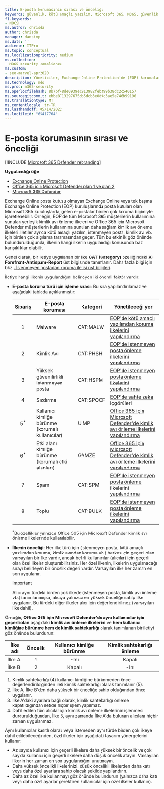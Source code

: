 ```yaml
---
title: E-posta korumasının sırası ve önceliği
keywords: güvenlik, kötü amaçlı yazılım, Microsoft 365, M365, güvenlik merkezi, Microsoft 365 Defender portalı, Uç Nokta için Microsoft Defender, Office 365 için Microsoft Defender, Kimlik için Microsoft Defender
f1.keywords:
- NOCSH
ms.author: chrisda
author: chrisda
manager: dansimp
ms.date: ''
audience: ITPro
ms.topic: conceptual
ms.localizationpriority: medium
ms.collection:
- M365-security-compliance
ms.custom:
- seo-marvel-apr2020
description: Yöneticiler, Exchange Online Protection'de (EOP) korumaların uygulama sırası ve koruma ilkelerindeki öncelik değerinin hangi ilkenin uygulandığını nasıl belirlediği hakkında bilgi edinebilir.
ms.technology: mdo
ms.prod: m365-security
ms.openlocfilehash: 8b7bf48de0939ec913982feb399b38dc2c540157
ms.sourcegitcommit: ebbe8713297675db5dcb3e0d9c3ae5e746b99196
ms.translationtype: MT
ms.contentlocale: tr-TR
ms.lasthandoff: 05/14/2022
ms.locfileid: "65417764"
---
```

# <a name="order-and-precedence-of-email-protection"></a>E-posta korumasının sırası ve önceliği

[!INCLUDE [Microsoft 365 Defender rebranding](../includes/microsoft-defender-for-office.md)]

**Uygulandığı öğe**
- [Exchange Online Protection](exchange-online-protection-overview.md)
- [Office 365 için Microsoft Defender plan 1 ve plan 2](defender-for-office-365.md)
- [Microsoft 365 Defender](../defender/microsoft-365-defender.md)

Exchange Online posta kutusu olmayan Exchange Online veya tek başına Exchange Online Protection (EOP) kuruluşlarında posta kutuları olan Microsoft 365 kuruluşlarda, gelen e-postalar birden çok koruma biçimiyle işaretlenebilir. Örneğin, EOP'de tüm Microsoft 365 müşterilerin kullanımına sunulan yerleşik kimlik avı önleme ilkeleri ve Office 365 için Microsoft Defender müşterilerin kullanımına sunulan daha sağlam kimlik avı önleme ilkeleri. İletiler ayrıca kötü amaçlı yazılım, istenmeyen posta, kimlik avı vb. için birden çok algılama taramasından geçer. Tüm bu etkinlik göz önünde bulundurulduğunda, ilkenin hangi ilkenin uygulandığı konusunda bazı karışıklıklar olabilir.

Genel olarak, bir iletiye uygulanan bir ilke **CAT (Category)** özelliğindeki **X-Forefront-Antispam-Report** üst bilgisinde tanımlanır. Daha fazla bilgi için bkz [. İstenmeyen postadan koruma iletisi üst bilgileri](anti-spam-message-headers.md).

İletiye hangi ilkenin uygulandığını belirleyen iki önemli faktör vardır:

- **E-posta koruma türü için işleme sırası**: Bu sıra yapılandırılamaz ve aşağıdaki tabloda açıklanmıştır:

  |Sipariş|E-posta koruması|Kategori|Yönetileceği yer|
  |:---:|---|---|---|
  |1|Malware|CAT:MALW|[EOP'de kötü amaçlı yazılımdan koruma ilkelerini yapılandırma](configure-anti-malware-policies.md)|
  |2|Kimlik Avı|CAT:PHSH|[EOP'de istenmeyen posta önleme ilkelerini yapılandırma](configure-your-spam-filter-policies.md)|
  |3|Yüksek güvenilirlikli istenmeyen posta|CAT:HSPM|[EOP'de istenmeyen posta önleme ilkelerini yapılandırma](configure-your-spam-filter-policies.md)|
  |4|Sızdırma|CAT:SPOOF|[EOP'de sahte zeka içgörüleri](learn-about-spoof-intelligence.md)|
  |5<sup>\*</sup>|Kullanıcı kimliğe bürünme (korumalı kullanıcılar)|UIMP|[Office 365 için Microsoft Defender'de kimlik avı önleme ilkelerini yapılandırma](configure-mdo-anti-phishing-policies.md)|
  |6<sup>\*</sup>|Etki alanı kimliğe bürünme (korumalı etki alanları)|GAMZE|[Office 365 için Microsoft Defender'de kimlik avı önleme ilkelerini yapılandırma](configure-mdo-anti-phishing-policies.md)|
  |7|Spam|CAT:SPM|[EOP'de istenmeyen posta önleme ilkelerini yapılandırma](configure-your-spam-filter-policies.md)|
  |8|Toplu|CAT:BULK|[EOP'de istenmeyen posta önleme ilkelerini yapılandırma](configure-your-spam-filter-policies.md)|

  <sup>\*</sup>Bu özellikler yalnızca Office 365 için Microsoft Defender kimlik avı önleme ilkelerinde kullanılabilir.

- **İlkenin önceliği**: Her ilke türü için (istenmeyen posta, kötü amaçlı yazılımdan koruma, kimlik avından koruma vb.) herkes için geçerli olan varsayılan bir ilke vardır, ancak belirli kullanıcılar (alıcılar) için geçerli olan özel ilkeler oluşturabilirsiniz. Her özel ilkenin, ilkelerin uygulanacağı sırayı belirleyen bir öncelik değeri vardır. Varsayılan ilke her zaman en son uygulanır.

  > [!IMPORTANT]
  > Alıcı aynı türdeki birden çok ilkede (istenmeyen posta, kimlik avı önleme vb.) tanımlanmışsa, alıcıya yalnızca en yüksek önceliğe sahip ilke uygulanır. Bu türdeki diğer ilkeler alıcı için değerlendirilmez (varsayılan ilke dahil).

Örneğin, **Office 365 için Microsoft Defender'de aynı kullanıcılar için geçerli olan** aşağıdaki **kimlik avı önleme ilkelerini** ve **hem kullanıcı kimliğine bürünme hem de kimlik sahtekarlığı** olarak tanımlanan bir iletiyi göz önünde bulundurun:

|İlke adı|Öncelik|Kullanıcı kimliğe bürünme|Kimlik sahtekarlığı önleme|
|---|:---:|:---:|:---:|
|İlke A|1|-Inı|Kapalı|
|İlke B|2|Kapalı|-Inı|

1. Kimlik sahtekarlığı (4) kullanıcı kimliğine bürünmeden önce değerlendirildiğinden ileti kimlik sahtekarlığı olarak tanımlanır (5).
2. İlke A, İlke B'den daha yüksek bir önceliğe sahip olduğundan önce uygulanır.
3. İlke A'daki ayarlara bağlı olarak, kimlik sahtekarlığı önleme kapatıldığından iletide hiçbir işlem yapılmaz.
4. Dahil edilen tüm alıcılar için kimlik avı önleme ilkelerinin işlenmesi durdurulduğundan, İlke B, aynı zamanda İlke A'da bulunan alıcılara hiçbir zaman uygulanmaz.

Aynı kullanıcılar kasıtlı olarak veya istemeden aynı türde birden çok ilkeye dahil edilebileceğinden, özel ilkeler için aşağıdaki tasarım yönergelerini kullanın:

- Az sayıda kullanıcı için geçerli ilkelere daha yüksek bir öncelik ve çok sayıda kullanıcı için geçerli ilkelere daha düşük öncelik atayın. Varsayılan ilkenin her zaman en son uygulandığını unutmayın.
- Daha yüksek öncelikli ilkelerinizi, düşük öncelikli ilkelerden daha katı veya daha özel ayarlara sahip olacak şekilde yapılandırın.
- Daha az özel ilke kullanmayı göz önünde bulundurun (yalnızca daha katı veya daha özel ayarlar gerektiren kullanıcılar için özel ilkeler kullanın).
